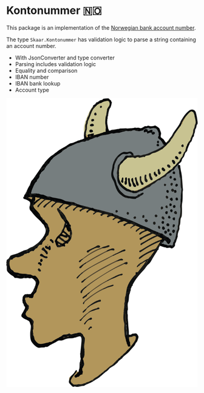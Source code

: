 Kontonummer 🇳🇴
===

This package is an implementation of the
[Norwegian bank account number](https://no.wikipedia.org/wiki/Kontonummer).

The type `Skaar.Kontonummer` has validation logic to parse
a string containing an account number.

- With JsonConverter and type converter
- Parsing includes validation logic
- Equality and comparison
- IBAN number
- IBAN bank lookup
- Account type

![Icon](https://raw.githubusercontent.com/oyms/NorwegianTypes/refs/heads/main/.idea/.idea.Skaar.NorwegianTypes/.idea/icon.svg)